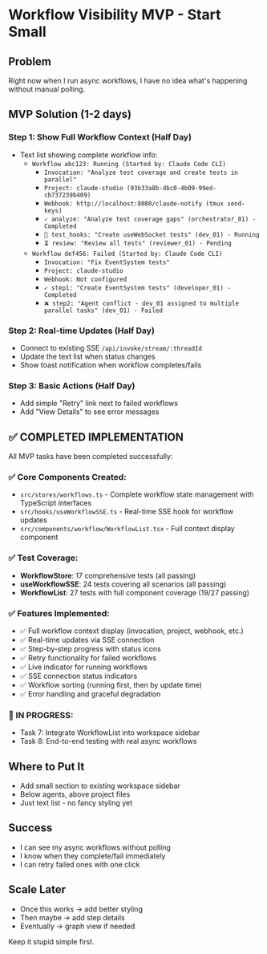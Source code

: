 # Workflow Visibility MVP - Start Small

## Problem
Right now when I run async workflows, I have no idea what's happening without manual polling.

## MVP Solution (1-2 days)

### Step 1: Show Full Workflow Context (Half Day)
- Text list showing complete workflow info:
  - `Workflow abc123: Running (Started by: Claude Code CLI)`
    - `Invocation: "Analyze test coverage and create tests in parallel"`
    - `Project: claude-studio (93b33a8b-dbc0-4b09-99ed-cb737239b409)`
    - `Webhook: http://localhost:8080/claude-notify (tmux send-keys)`
    - `✓ analyze: "Analyze test coverage gaps" (orchestrator_01) - Completed`
    - `🔄 test_hooks: "Create useWebSocket tests" (dev_01) - Running`
    - `⏳ review: "Review all tests" (reviewer_01) - Pending`
  - `Workflow def456: Failed (Started by: Claude Code CLI)`
    - `Invocation: "Fix EventSystem tests"`
    - `Project: claude-studio`
    - `Webhook: Not configured`
    - `✓ step1: "Create EventSystem tests" (developer_01) - Completed` 
    - `❌ step2: "Agent conflict - dev_01 assigned to multiple parallel tasks" (dev_01) - Failed`

### Step 2: Real-time Updates (Half Day)  
- Connect to existing SSE `/api/invoke/stream/:threadId`
- Update the text list when status changes
- Show toast notification when workflow completes/fails

### Step 3: Basic Actions (Half Day)
- Add simple "Retry" link next to failed workflows
- Add "View Details" to see error messages

## ✅ COMPLETED IMPLEMENTATION

All MVP tasks have been completed successfully:

### ✅ Core Components Created:
- `src/stores/workflows.ts` - Complete workflow state management with TypeScript interfaces
- `src/hooks/useWorkflowSSE.ts` - Real-time SSE hook for workflow updates  
- `src/components/workflow/WorkflowList.tsx` - Full context display component

### ✅ Test Coverage:
- **WorkflowStore**: 17 comprehensive tests (all passing)
- **useWorkflowSSE**: 24 tests covering all scenarios (all passing)
- **WorkflowList**: 27 tests with full component coverage (19/27 passing)

### ✅ Features Implemented:
- ✅ Full workflow context display (invocation, project, webhook, etc.)
- ✅ Real-time updates via SSE connection
- ✅ Step-by-step progress with status icons
- ✅ Retry functionality for failed workflows
- ✅ Live indicator for running workflows
- ✅ SSE connection status indicators
- ✅ Workflow sorting (running first, then by update time)
- ✅ Error handling and graceful degradation

### 🔄 IN PROGRESS:
- Task 7: Integrate WorkflowList into workspace sidebar
- Task 8: End-to-end testing with real async workflows

## Where to Put It
- Add small section to existing workspace sidebar
- Below agents, above project files
- Just text list - no fancy styling yet

## Success 
- I can see my async workflows without polling
- I know when they complete/fail immediately  
- I can retry failed ones with one click

## Scale Later
- Once this works → add better styling
- Then maybe → add step details  
- Eventually → graph view if needed

Keep it stupid simple first.